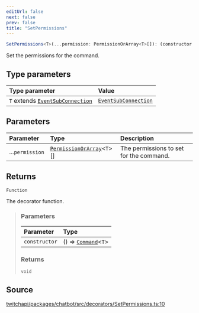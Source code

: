 ```yaml
---
editUrl: false
next: false
prev: false
title: "SetPermissions"
---
```


```ts
SetPermissions<T>(...permission: PermissionOrArray<T>[]): (constructor: () => Command<T>) => void
```

Set the permissions for the command.

## Type parameters

| Type parameter | Value |
| :------ | :------ |
| `T` extends [`EventSubConnection`](/api/chatbot/enumerations/eventsubconnection/) | [`EventSubConnection`](/api/chatbot/enumerations/eventsubconnection/) |

## Parameters

| Parameter | Type | Description |
| :------ | :------ | :------ |
| ...`permission` | [`PermissionOrArray`](/api/chatbot/type-aliases/permissionorarray/)\<`T`\>[] | The permissions to set for the command. |

## Returns

`Function`

The decorator function.

> ### Parameters
>
> | Parameter | Type |
> | :------ | :------ |
> | `constructor` | () => [`Command`](/api/chatbot/classes/command/)\<`T`\> |
>
> ### Returns
>
> `void`
>

## Source

[twitchapi/packages/chatbot/src/decorators/SetPermissions.ts:10](https://github.com/pablornc/twitchapi//blob/8695acad106a836c1f0fc4c57a113f17adce41f0/packages/chatbot/src/decorators/SetPermissions.ts#L10)
